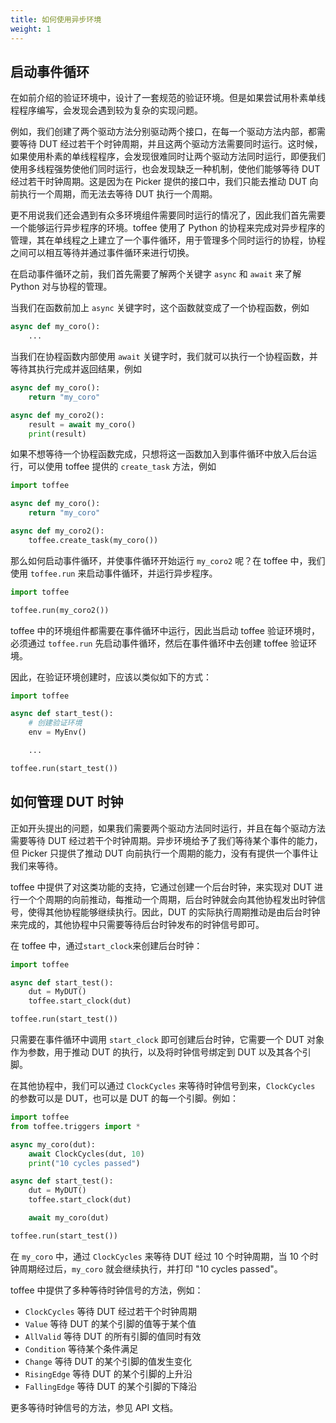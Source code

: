 ```yaml
---
title: 如何使用异步环境
weight: 1
---
```


## 启动事件循环

在如前介绍的验证环境中，设计了一套规范的验证环境。但是如果尝试用朴素单线程程序编写，会发现会遇到较为复杂的实现问题。

例如，我们创建了两个驱动方法分别驱动两个接口，在每一个驱动方法内部，都需要等待 DUT 经过若干个时钟周期，并且这两个驱动方法需要同时运行。这时候，如果使用朴素的单线程程序，会发现很难同时让两个驱动方法同时运行，即便我们使用多线程强势使他们同时运行，也会发现缺乏一种机制，使他们能够等待 DUT 经过若干时钟周期。这是因为在 Picker 提供的接口中，我们只能去推动 DUT 向前执行一个周期，而无法去等待 DUT 执行一个周期。

更不用说我们还会遇到有众多环境组件需要同时运行的情况了，因此我们首先需要一个能够运行异步程序的环境。toffee 使用了 Python 的协程来完成对异步程序的管理，其在单线程之上建立了一个事件循环，用于管理多个同时运行的协程，协程之间可以相互等待并通过事件循环来进行切换。

在启动事件循环之前，我们首先需要了解两个关键字 `async` 和 `await` 来了解 Python 对与协程的管理。

当我们在函数前加上 `async` 关键字时，这个函数就变成了一个协程函数，例如

```python
async def my_coro():
    ...
```

当我们在协程函数内部使用 `await` 关键字时，我们就可以执行一个协程函数，并等待其执行完成并返回结果，例如

```python
async def my_coro():
    return "my_coro"

async def my_coro2():
    result = await my_coro()
    print(result)
```

如果不想等待一个协程函数完成，只想将这一函数加入到事件循环中放入后台运行，可以使用 toffee 提供的 `create_task` 方法，例如

```python
import toffee

async def my_coro():
    return "my_coro"

async def my_coro2():
    toffee.create_task(my_coro())
```

那么如何启动事件循环，并使事件循环开始运行 `my_coro2` 呢？在 toffee 中，我们使用 `toffee.run` 来启动事件循环，并运行异步程序。

```python
import toffee

toffee.run(my_coro2())
```

toffee 中的环境组件都需要在事件循环中运行，因此当启动 toffee 验证环境时，必须通过 `toffee.run` 先启动事件循环，然后在事件循环中去创建 toffee 验证环境。

因此，在验证环境创建时，应该以类似如下的方式：

```python
import toffee

async def start_test():
    # 创建验证环境
    env = MyEnv()

    ...

toffee.run(start_test())
```

## 如何管理 DUT 时钟

正如开头提出的问题，如果我们需要两个驱动方法同时运行，并且在每个驱动方法需要等待 DUT 经过若干个时钟周期。异步环境给予了我们等待某个事件的能力，但 Picker 只提供了推动 DUT 向前执行一个周期的能力，没有有提供一个事件让我们来等待。

toffee 中提供了对这类功能的支持，它通过创建一个后台时钟，来实现对 DUT 进行一个个周期的向前推动，每推动一个周期，后台时钟就会向其他协程发出时钟信号，使得其他协程能够继续执行。因此，DUT 的实际执行周期推动是由后台时钟来完成的，其他协程中只需要等待后台时钟发布的时钟信号即可。

在 toffee 中，通过`start_clock`来创建后台时钟：

```python
import toffee

async def start_test():
    dut = MyDUT()
    toffee.start_clock(dut)

toffee.run(start_test())
```

只需要在事件循环中调用 `start_clock` 即可创建后台时钟，它需要一个 DUT 对象作为参数，用于推动 DUT 的执行，以及将时钟信号绑定到 DUT 以及其各个引脚。

在其他协程中，我们可以通过 `ClockCycles` 来等待时钟信号到来，`ClockCycles` 的参数可以是 DUT，也可以是 DUT 的每一个引脚。例如：

```python
import toffee
from toffee.triggers import *

async my_coro(dut):
    await ClockCycles(dut, 10)
    print("10 cycles passed")

async def start_test():
    dut = MyDUT()
    toffee.start_clock(dut)

    await my_coro(dut)

toffee.run(start_test())
```

在 `my_coro` 中，通过 `ClockCycles` 来等待 DUT 经过 10 个时钟周期，当 10 个时钟周期经过后，`my_coro` 就会继续执行，并打印 "10 cycles passed"。

toffee 中提供了多种等待时钟信号的方法，例如：

- `ClockCycles` 等待 DUT 经过若干个时钟周期
- `Value` 等待 DUT 的某个引脚的值等于某个值
- `AllValid` 等待 DUT 的所有引脚的值同时有效
- `Condition` 等待某个条件满足
- `Change` 等待 DUT 的某个引脚的值发生变化
- `RisingEdge` 等待 DUT 的某个引脚的上升沿
- `FallingEdge` 等待 DUT 的某个引脚的下降沿

更多等待时钟信号的方法，参见 API 文档。
